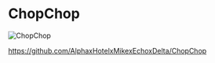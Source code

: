 # ChopChop
![ChopChop](https://github.com/nzrdnolwenn/ChopChop/assets/112959588/834696c9-004f-40af-b016-2dfecb62e5ae)



https://github.com/AlphaxHotelxMikexEchoxDelta/ChopChop
